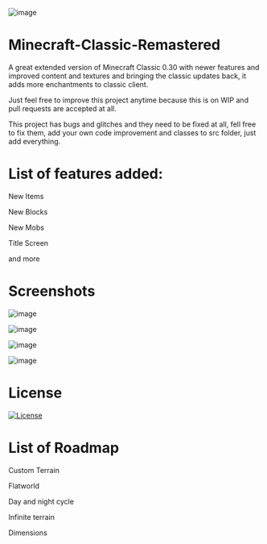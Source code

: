 ![image](https://user-images.githubusercontent.com/31904670/186921700-6575eccf-b750-4c6d-a35b-92e969982eb7.png)

# Minecraft-Classic-Remastered
A great extended version of Minecraft Classic 0.30 with newer features and improved content and textures and bringing the classic updates back, it adds more enchantments to classic client. 

Just feel free to improve this project anytime because this is on WIP and pull requests are accepted at all.

This project has bugs and glitches and they need to be fixed at all, fell free to fix them, add your own code improvement and classes to src folder, just add everything.

# List of features added:

New Items

New Blocks

New Mobs

Title Screen

and more

# Screenshots
![image](https://user-images.githubusercontent.com/31904670/186918536-57719470-cbd4-427a-b345-d6f8f3ed1d0e.png)

![image](https://user-images.githubusercontent.com/31904670/186919051-8ab3c6dc-9c72-4416-aceb-e8d3732cc567.png)

![image](https://user-images.githubusercontent.com/31904670/186919186-6773f19c-88b5-44a8-967a-6043b01c59ad.png)

![image](https://user-images.githubusercontent.com/31904670/186920504-304e5293-df77-4492-8948-9b552a9e1902.png)

# License

 [![License](https://img.shields.io/badge/License-Apache_2.0-blue.svg)](https://opensource.org/licenses/Apache-2.0)
 
 # List of Roadmap
 
 Custom Terrain
 
 Flatworld
 
 Day and night cycle
 
 Infinite terrain
 
 Dimensions

